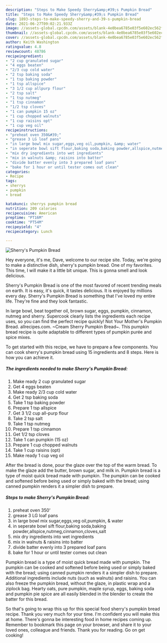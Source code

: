 ```yaml
---
description: "Steps to Make Speedy Sherry&amp;#39;s Pumpkin Bread"
title: "Steps to Make Speedy Sherry&amp;#39;s Pumpkin Bread"
slug: 1893-steps-to-make-speedy-sherry-and-39-s-pumpkin-bread
date: 2021-06-27T09:02:21.933Z
image: //assets-global.cpcdn.com/assets/blank-4e0bea6785e03f5e602ec562f230caae08da540cada707380b4fe1bbebba43da.png
thumbnail: //assets-global.cpcdn.com/assets/blank-4e0bea6785e03f5e602ec562f230caae08da540cada707380b4fe1bbebba43da.png
cover: //assets-global.cpcdn.com/assets/blank-4e0bea6785e03f5e602ec562f230caae08da540cada707380b4fe1bbebba43da.png
author: Keith Washington
ratingvalue: 4.8
reviewcount: 48786
recipeingredient:
- "2 cup granulated sugar"
- "4 eggs beaten"
- "2/3 cup cold water"
- "2 tsp baking soda"
- "1 tsp baking powder"
- "1 tsp allspice"
- "3 1/2 cup allpurp flour"
- "2 tsp salt"
- "1 tsp nutmeg"
- "1 tsp cinnamon"
- "1/2 tsp cloves"
- "1 can pumpkin 15 oz"
- "1 cup chopped walnuts"
- "1 cup raisins opt"
- "1 cup veg oil"
recipeinstructions:
- "preheat oven 350&#39;"
- "grease 3 LG loaf pans"
- "in large bowl mix sugar,eggs,veg oil,pumpkin, &amp; water"
- "in seperate bowl sift flour,baking soda,baking powder,allspice,nutmeg,cinnamon,cloves,salt"
- "mix dry ingredients into wet ingredients"
- "mix in walnuts &amp; raisins into batter"
- "divide batter evenly into 3 prepared loaf pans"
- "bake for 1 hour or until tester comes out clean"
categories:
- Recipe
tags:
- sherrys
- pumpkin
- bread

katakunci: sherrys pumpkin bread 
nutrition: 209 calories
recipecuisine: American
preptime: "PT16M"
cooktime: "PT54M"
recipeyield: "4"
recipecategory: Lunch

---
```



![Sherry&#39;s Pumpkin Bread](//assets-global.cpcdn.com/assets/blank-4e0bea6785e03f5e602ec562f230caae08da540cada707380b4fe1bbebba43da.png)

Hey everyone, it's me, Dave, welcome to our recipe site. Today, we're going to make a distinctive dish, sherry&#39;s pumpkin bread. One of my favorites. This time, I will make it a little bit unique. This is gonna smell and look delicious.

Sherry&#39;s Pumpkin Bread is one of the most favored of recent trending meals on earth. It is easy, it's quick, it tastes delicious. It is enjoyed by millions every day. Sherry&#39;s Pumpkin Bread is something that I've loved my entire life. They're fine and they look fantastic.

In large bowl, beat together oil, brown sugar, eggs, pumpkin, cinnamon, nutmeg and sherry. Supercook clearly lists the ingredients each recipe uses, so you can find the perfect recipe quickly! Not Your Mother&#39;s Pumpkin Bread. allrecipes.com. ~Cream Sherry Pumpkin Bread~. This pumpkin bread recipe is quite adaptable to different types of pumpkin purée and spice mixes.


To get started with this recipe, we have to prepare a few components. You can cook sherry&#39;s pumpkin bread using 15 ingredients and 8 steps. Here is how you can achieve it.

<!--inarticleads1-->

##### The ingredients needed to make Sherry&#39;s Pumpkin Bread:

1. Make ready 2 cup granulated sugar
1. Get 4 eggs beaten
1. Make ready 2/3 cup cold water
1. Get 2 tsp baking soda
1. Take 1 tsp baking powder
1. Prepare 1 tsp allspice
1. Get 3 1/2 cup all-purp flour
1. Take 2 tsp salt
1. Take 1 tsp nutmeg
1. Prepare 1 tsp cinnamon
1. Get 1/2 tsp cloves
1. Take 1 can pumpkin (15 oz)
1. Prepare 1 cup chopped walnuts
1. Take 1 cup raisins (opt)
1. Make ready 1 cup veg oil


After the bread is done, pour the glaze over the top of the warm bread. To make the glaze add the butter, brown sugar, and milk in. Pumpkin bread is a type of moist quick bread made with pumpkin. The pumpkin can be cooked and softened before being used or simply baked with the bread; using canned pumpkin renders it a simpler dish to prepare. 

<!--inarticleads2-->

##### Steps to make Sherry&#39;s Pumpkin Bread:

1. preheat oven 350&#39;
1. grease 3 LG loaf pans
1. in large bowl mix sugar,eggs,veg oil,pumpkin, &amp; water
1. in seperate bowl sift flour,baking soda,baking powder,allspice,nutmeg,cinnamon,cloves,salt
1. mix dry ingredients into wet ingredients
1. mix in walnuts &amp; raisins into batter
1. divide batter evenly into 3 prepared loaf pans
1. bake for 1 hour or until tester comes out clean


Pumpkin bread is a type of moist quick bread made with pumpkin. The pumpkin can be cooked and softened before being used or simply baked with the bread; using canned pumpkin renders it a simpler dish to prepare. Additional ingredients include nuts (such as walnuts) and raisins. You can also freeze the pumpkin bread, without the glaze, in plastic wrap and a ziplock bag. Hearty oats, pure pumpkin, maple syrup, eggs, baking soda and pumpkin pie spice are all easily blended in the blender to create the batter for this bread. 

So that's going to wrap this up for this special food sherry&#39;s pumpkin bread recipe. Thank you very much for your time. I'm confident you will make this at home. There's gonna be interesting food in home recipes coming up. Remember to bookmark this page on your browser, and share it to your loved ones, colleague and friends. Thank you for reading. Go on get cooking!
